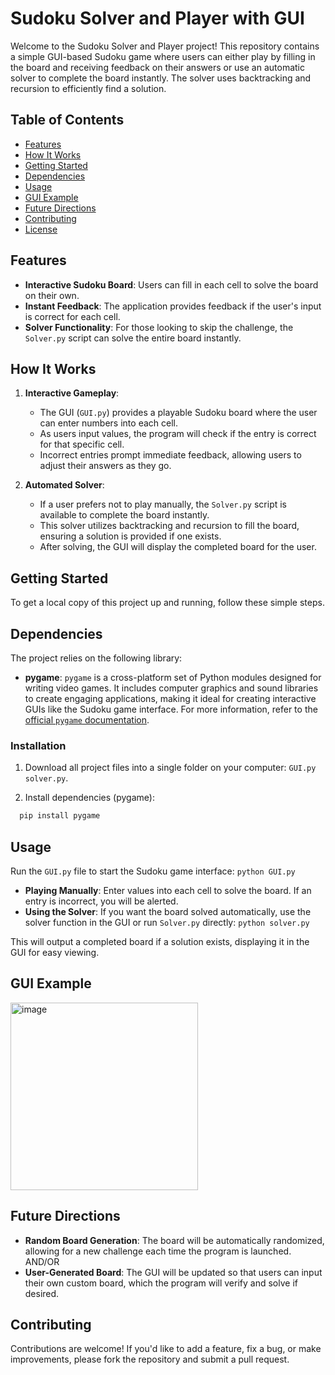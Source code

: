 # Sudoku Solver and Player with GUI

Welcome to the Sudoku Solver and Player project! This repository contains a simple GUI-based Sudoku game where users can either play by filling in the board and receiving feedback on their answers or use an automatic solver to complete the board instantly. The solver uses backtracking and recursion to efficiently find a solution.

## Table of Contents

- [Features](#features)
- [How It Works](#how-it-works)
- [Getting Started](#getting-started)
- [Dependencies](#dependencies)
- [Usage](#usage)
- [GUI Example](#GUI-example)
- [Future Directions](#future-directions)
- [Contributing](#contributing)
- [License](#license)

## Features

- **Interactive Sudoku Board**: Users can fill in each cell to solve the board on their own.
- **Instant Feedback**: The application provides feedback if the user's input is correct for each cell.
- **Solver Functionality**: For those looking to skip the challenge, the `Solver.py` script can solve the entire board instantly.

## How It Works

1. **Interactive Gameplay**:
   - The GUI (`GUI.py`) provides a playable Sudoku board where the user can enter numbers into each cell.
   - As users input values, the program will check if the entry is correct for that specific cell.
   - Incorrect entries prompt immediate feedback, allowing users to adjust their answers as they go.

2. **Automated Solver**:
   - If a user prefers not to play manually, the `Solver.py` script is available to complete the board instantly.
   - This solver utilizes backtracking and recursion to fill the board, ensuring a solution is provided if one exists.
   - After solving, the GUI will display the completed board for the user.

## Getting Started

To get a local copy of this project up and running, follow these simple steps.

## Dependencies

The project relies on the following library:

- **pygame**: `pygame` is a cross-platform set of Python modules designed for writing video games. It includes computer graphics and sound libraries to create engaging applications, making it ideal for creating interactive GUIs like the Sudoku game interface. For more information, refer to the [official `pygame` documentation](https://www.pygame.org/docs/).

### Installation

1. Download all project files into a single folder on your computer: `GUI.py` `solver.py`.

2. Install dependencies (pygame):
```bash
  pip install pygame 
  ```

## Usage

Run the `GUI.py` file to start the Sudoku game interface:
`python GUI.py`

- **Playing Manually**: Enter values into each cell to solve the board. If an entry is incorrect, you will be alerted.
- **Using the Solver**: If you want the board solved automatically, use the solver function in the GUI or run `Solver.py` directly:
  `python solver.py`
  
This will output a completed board if a solution exists, displaying it in the GUI for easy viewing.


## GUI Example
<img src="https://github.com/user-attachments/assets/eef21af7-e350-44bd-b367-f16f052f1d09" width="300" alt="image">


## Future Directions

- **Random Board Generation**: The board will be automatically randomized, allowing for a new challenge each time the program is launched.
AND/OR
- **User-Generated Board**: The GUI will be updated so that users can input their own custom board, which the program will verify and solve if desired.

## Contributing

Contributions are welcome! If you'd like to add a feature, fix a bug, or make improvements, please fork the repository and submit a pull request.


